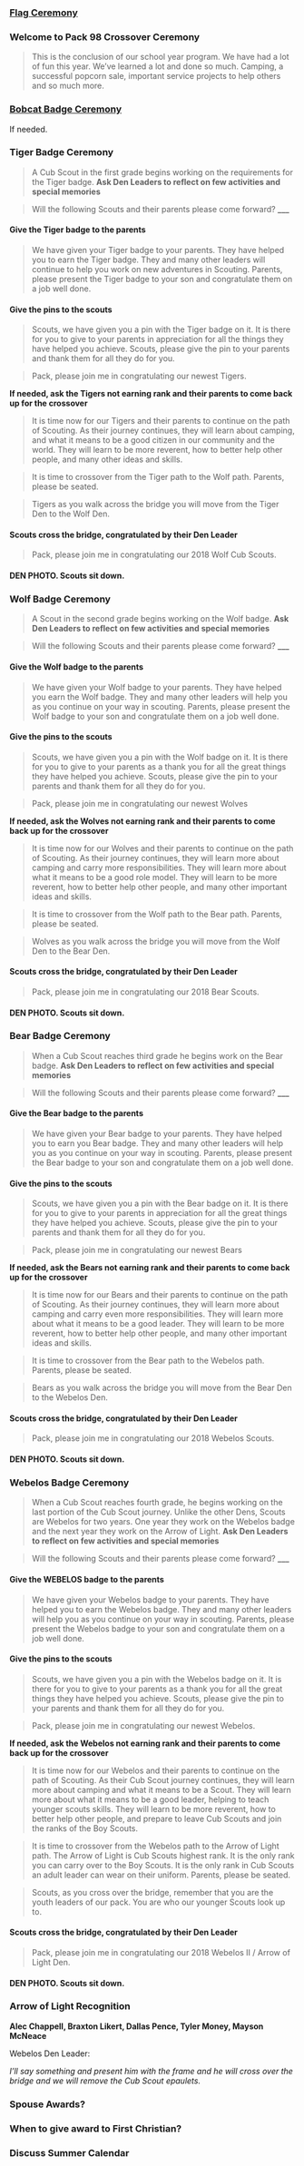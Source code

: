 ### [Flag Ceremony](Simple_Indoor_Flag_Ceremony.pdf)

### Welcome to Pack 98 Crossover Ceremony
> This is the conclusion of our school year program. We have had a lot of fun this year. We’ve learned a lot and done so much. Camping, a successful popcorn sale, important service projects to help others and so much more. 

### [Bobcat Badge Ceremony](Bobcat.md)
If needed.

### Tiger Badge Ceremony
> A Cub Scout in the first grade begins working on the requirements for the Tiger badge. **Ask Den Leaders to reflect on few activities and special memories**

> Will the following Scouts and their parents please come forward? **___**

#### Give the Tiger badge to the parents
> We have given your Tiger badge to your parents. They have helped you to earn the Tiger badge. They and many other leaders will continue to help you work on new adventures in Scouting. Parents, please present the Tiger badge to your son and congratulate them on a job well done.

#### Give the pins to the scouts
> Scouts, we have given you a pin with the Tiger badge on it. It is there for you to give to your parents in appreciation for all the things they have helped you achieve. Scouts, please give the pin to your parents and thank them for all they do for you.

> Pack, please join me in congratulating our newest Tigers.

**If needed, ask the Tigers not earning rank and their parents to come back up for the crossover**

> It is time now for our Tigers and their parents to continue on the path of Scouting. As their journey continues, they will learn about camping, and what it means to be a good citizen in our community and the world. They will learn to be more reverent, how to better help other people, and many other ideas and skills.

> It is time to crossover from the Tiger path to the Wolf path. Parents, please be seated.

> Tigers as you walk across the bridge you will move from the Tiger Den to the Wolf Den.

#### Scouts cross the bridge, congratulated by their Den Leader
> Pack, please join me in congratulating our 2018 Wolf Cub Scouts.

#### DEN PHOTO. Scouts sit down.

### Wolf Badge Ceremony
> A Scout in the second grade begins working on the Wolf badge. **Ask Den Leaders to reflect on few activities and special memories**

> Will the following Scouts and their parents please come forward? **___**

#### Give the Wolf badge to the parents
> We have given your Wolf badge to your parents. They have helped you earn the Wolf badge. They and many other leaders will help you as you continue on your way in scouting. Parents, please present the Wolf badge to your son and congratulate them on a job well done.

#### Give the pins to the scouts
> Scouts, we have given you a pin with the Wolf badge on it. It is there for you to give to your parents as a thank you for all the great things they have helped you achieve. Scouts, please give the pin to your parents and thank them for all they do for you.

> Pack, please join me in congratulating our newest Wolves

**If needed, ask the Wolves not earning rank and their parents to come back up for the crossover**

> It is time now for our Wolves and their parents to continue on the path of Scouting. As their journey continues, they will learn more about camping and carry more responsibilities. They will learn more about what it means to be a good role model. They will learn to be more reverent, how to better help other people, and many other important ideas and skills.

> It is time to crossover from the Wolf path to the Bear path. Parents, please be seated.

> Wolves as you walk across the bridge you will move from the Wolf Den to the Bear Den.

#### Scouts cross the bridge, congratulated by their Den Leader
> Pack, please join me in congratulating our 2018 Bear Scouts.

#### DEN PHOTO. Scouts sit down.

### Bear Badge Ceremony
> When a Cub Scout reaches third grade he begins work on the Bear badge. **Ask Den Leaders to reflect on few activities and special memories**

> Will the following Scouts and their parents please come forward? **___**

#### Give the Bear badge to the parents
> We have given your Bear badge to your parents. They have helped you to earn you Bear badge. They and many other leaders will help you as you continue on your way in scouting. Parents, please present the Bear badge to your son and congratulate them on a job well done.

#### Give the pins to the scouts
> Scouts, we have given you a pin with the Bear badge on it. It is there for you to give to your parents in appreciation for all the great things they have helped you achieve. Scouts, please give the pin to your parents and thank them for all they do for you.

> Pack, please join me in congratulating our newest Bears

**If needed, ask the Bears not earning rank and their parents to come back up for the crossover**

> It is time now for our Bears and their parents to continue on the path of Scouting. As their journey continues, they will learn more about camping and carry even more responsibilities. They will learn more about what it means to be a good leader. They will learn to be more reverent, how to better help other people, and many other important ideas and skills.

> It is time to crossover from the Bear path to the Webelos path. Parents, please be seated.

> Bears as you walk across the bridge you will move from the Bear Den to the Webelos Den.

#### Scouts cross the bridge, congratulated by their Den Leader
> Pack, please join me in congratulating our 2018 Webelos Scouts.

#### DEN PHOTO. Scouts sit down.

### Webelos Badge Ceremony
> When a Cub Scout reaches fourth grade, he begins working on the last portion of the Cub Scout journey. Unlike the other Dens, Scouts are Webelos for two years. One year they work on the Webelos badge and the next year they work on the Arrow of Light. **Ask Den Leaders to reflect on few activities and special memories**

> Will the following Scouts and their parents please come forward? **___**

#### Give the WEBELOS badge to the parents
> We have given your Webelos badge to your parents. They have helped you to earn the Webelos badge. They and many other leaders will help you as you continue on your way in scouting. Parents, please present the Webelos badge to your son and congratulate them on a job well done.

#### Give the pins to the scouts
> Scouts, we have given you a pin with the Webelos badge on it. It is there for you to give to your parents as a thank you for all the great things they have helped you achieve. Scouts, please give the pin to your parents and thank them for all they do for you.

> Pack, please join me in congratulating our newest Webelos.

**If needed, ask the Webelos not earning rank and their parents to come back up for the crossover**

> It is time now for our Webelos and their parents to continue on the path of Scouting. As their Cub Scout journey continues, they will learn more about camping and what it means to be a Scout. They will learn more about what it means to be a good leader, helping to teach younger scouts skills. They will learn to be more reverent, how to better help other people, and prepare to leave Cub Scouts and join the ranks of the Boy Scouts.

> It is time to crossover from the Webelos path to the Arrow of Light path. The Arrow of Light is Cub Scouts highest rank. It is the only rank you can carry over to the Boy Scouts. It is the only rank in Cub Scouts an adult leader can wear on their uniform. Parents, please be seated.

> Scouts, as you cross over the bridge, remember that you are the youth leaders of our pack. You are who our younger Scouts look up to.

#### Scouts cross the bridge, congratulated by their Den Leader
> Pack, please join me in congratulating our 2018 Webelos II / Arrow of Light Den.

#### DEN PHOTO. Scouts sit down.

### Arrow of Light Recognition

**Alec Chappell, Braxton Likert, Dallas Pence, Tyler Money, Mayson McNeace**

Webelos Den Leader:

_I’ll say something and present him with the frame and he will cross over the bridge and we will remove the Cub Scout epaulets._

### Spouse Awards?

### When to give award to First Christian?

### Discuss Summer Calendar